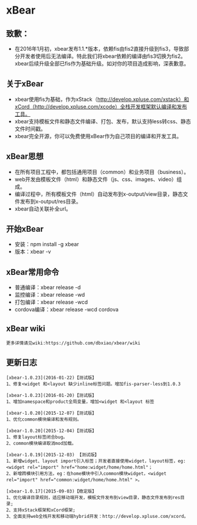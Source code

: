 # xBear

## 致歉：

* 在2016年1月初，xbear发布1.1.*版本，依赖fis由fis2直接升级到fis3，导致部分开发者使用后无法编译。特此我们将xbear依赖的编译由fis3切换为fis2。xbear后续升级全部已fis作为基础升级。如对你的项目造成影响，深表歉意。

## 关于xBear

* xbear使用fis为基础，作为xStack（http://develop.xpluse.com/xstack）和xCord（http://develop.xpluse.com/xcode）全栈开发框架默认编译和发布工具。
* xbear支持模板文件和静态文件编译、打包、发布，默认支持less转css、静态文件时间戳。
* xbear完全开源，你可以免费使用xBear作为自己项目的编译和开发工具。

## xBear思想

* 在所有项目工程中，都包括通用项目（common）和业务项目（business）。
* web开发由模板文件（html）和静态文件（js、css、images、video）组成。
* 编译过程中，所有模板文件（html）自动发布到x-output/view目录，静态文件发布到x-output/res目录。
* xbear自动关联补全url。

## 开始xBear

* 安装：npm install -g xbear
* 版本：xbear -v

## xBear常用命令

* 普通编译：xbear release -d
* 监控编译：xbear release -wd 
* 打包编译：xbear release -wcd
* cordova编译：xbear release -wcd cordova


## xBear wiki

	更多详情请见wiki:https://github.com/dbxiao/xbear/wiki


## 更新日志
	[xbear-1.0.23](2016-01-22)【测试版】
	1、修复<widget 和<layout 缺少inline标签问题。增加fis-parser-less到1.0.3

	[xbear-1.0.23](2016-01-20)【测试版】
	1、增加namespace和product全局变量，增加<widget 和<layout 标签

	[xbear-1.0.20](2015-12-07)【测试版】
	1、优化common模块编译和发布规则。

	[xbear-1.0.20](2015-12-04)【测试版】
	1、修复layout标签闭合bug。
	2、common模块编译取消mod加载。

	[xbear-1.0.19](2015-12-03) 【测试版】
	1、新增widget、layout import引入标签；开发者直接使用widget，layout标签，eg:<widget rel="import" href="home:widget/home/home.html"；
	2、新增跨模块引用方法，eg：在home模块中引入common模块widget，<widget rel="import" href="common:widget/home/home.html" >。

	[xbear-1.0.17](2015-09-03)【稳定版】
	1、优化编译目录规则，适应移动端开发，模板文件发布到view目录，静态文件发布到res目录;
	2、支持xStack框架和xCord框架;
	3、全面支持web全栈开发和移动端hybrid开发：http://develop.xpluse.com/xcord。
